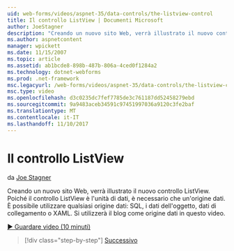 ```yaml
---
uid: web-forms/videos/aspnet-35/data-controls/the-listview-control
title: Il controllo ListView | Documenti Microsoft
author: JoeStagner
description: "Creando un nuovo sito Web, verrà illustrato il nuovo controllo ListView. Poiché il controllo ListView è l'unità di dati, è necessario che un'origine dati. È possibile utilizzare qualsiasi tipo di dati..."
ms.author: aspnetcontent
manager: wpickett
ms.date: 11/15/2007
ms.topic: article
ms.assetid: ab1bcde8-898b-487b-806a-4ced0f1284a2
ms.technology: dotnet-webforms
ms.prod: .net-framework
msc.legacyurl: /web-forms/videos/aspnet-35/data-controls/the-listview-control
msc.type: video
ms.openlocfilehash: d3c0235dc7fef7785de3c761187dd52458279ebd
ms.sourcegitcommit: 9a9483aceb34591c97451997036a9120c3fe2baf
ms.translationtype: MT
ms.contentlocale: it-IT
ms.lasthandoff: 11/10/2017
---
```

<a name="the-listview-control"></a>Il controllo ListView
====================
da [Joe Stagner](https://github.com/JoeStagner)

Creando un nuovo sito Web, verrà illustrato il nuovo controllo ListView. Poiché il controllo ListView è l'unità di dati, è necessario che un'origine dati. È possibile utilizzare qualsiasi origine dati: SQL, i dati dell'oggetto, dati di collegamento o XAML. Si utilizzerà il blog come origine dati in questo video.

[&#9654; Guardare video (10 minuti)](https://channel9.msdn.com/Blogs/ASP-NET-Site-Videos/the-listview-control)

>[!div class="step-by-step"]
[Successivo](the-datapager-control.md)
